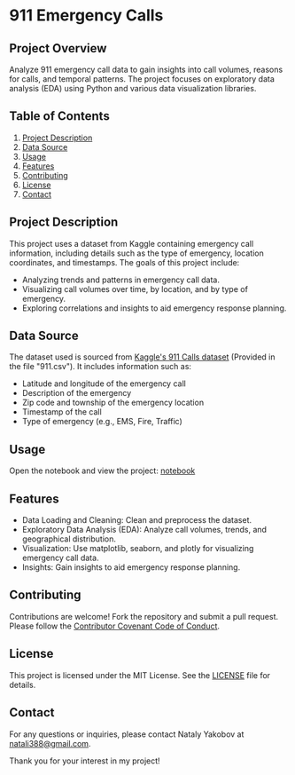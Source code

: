 # 911 Emergency Calls 

## Project Overview

Analyze 911 emergency call data to gain insights into call volumes, reasons for calls, and temporal patterns. The project focuses on exploratory data analysis (EDA) using Python and various data visualization libraries.

## Table of Contents

1. [Project Description](#project-description)
2. [Data Source](#data-source)
4. [Usage](#usage)
5. [Features](#features)
6. [Contributing](#contributing)
7. [License](#license)
8. [Contact](#contact)

## Project Description

This project uses a dataset from Kaggle containing emergency call information, including details such as the type of emergency, location coordinates, and timestamps. The goals of this project include:

- Analyzing trends and patterns in emergency call data.
- Visualizing call volumes over time, by location, and by type of emergency.
- Exploring correlations and insights to aid emergency response planning.

## Data Source
The dataset used is sourced from [Kaggle's 911 Calls dataset](https://www.kaggle.com/mchirico/montcoalert) (Provided in the file "911.csv"). It includes information such as:
- Latitude and longitude of the emergency call
- Description of the emergency
- Zip code and township of the emergency location
- Timestamp of the call
- Type of emergency (e.g., EMS, Fire, Traffic)
  

## Usage
Open the notebook and view the project: [notebook](emergency-calls.ipynb)

## Features
- Data Loading and Cleaning: Clean and preprocess the dataset.
- Exploratory Data Analysis (EDA): Analyze call volumes, trends, and geographical distribution.
- Visualization: Use matplotlib, seaborn, and plotly for visualizing emergency call data.
- Insights: Gain insights to aid emergency response planning.

## Contributing
Contributions are welcome! Fork the repository and submit a pull request.
Please follow the [Contributor Covenant Code of Conduct](https://www.contributor-covenant.org/version/2/0/code_of_conduct/).

## License
This project is licensed under the MIT License. See the [LICENSE](LICENSE) file for details.

## Contact
For any questions or inquiries, please contact Nataly Yakobov at [natali388@gmail.com](mailto:natali388@gmail.com).

Thank you for your interest in my project!


